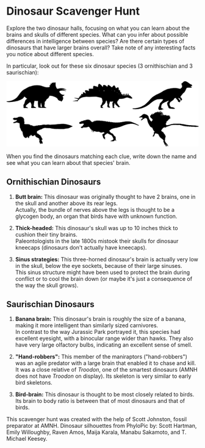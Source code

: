 # Dinosaur Scavenger Hunt

Explore the two dinosaur halls, focusing on what you can learn about the brains and skulls of different species. What can you infer about possible differences in intelligence between species? Are there certain types of dinosaurs that have larger brains overall? Take note of any interesting facts you notice about different species.

In particular, look out for these six dinosaur species (3 ornithischian and 3 saurischian):

![]( dino_silhouettes.png)

When you find the dinosaurs matching each clue, write down the name and see what you can learn about that species' brain.

## Ornithischian Dinosaurs

1. **Butt brain:** This dinosaur was originally thought to have 2 brains, one in the skull and another above its rear legs.  
   Actually, the bundle of nerves above the legs is thought to be a glycogen body, an organ that birds have with unknown function.

2. **Thick-headed:** This dinosaur's skull was up to 10 inches thick to cushion their tiny brains.  
   Paleontologists in the late 1800s mistook their skulls for dinosaur kneecaps (dinosaurs don't actually have kneecaps).
   
3. **Sinus strategies:** This three-horned dinosaur's brain is actually very low in the skull, below the eye sockets, because of their large sinuses.  
   This sinus structure might have been used to protect the brain during conflict or to cool the brain down (or maybe it's just a consequence of the way the skull grows).

## Saurischian Dinosaurs

1. **Banana brain:** This dinosaur's brain is roughly the size of a banana, making it more intelligent than similarly sized carnivores.  
   In contrast to the way Jurassic Park portrayed it, this species had excellent eyesight, with a binocular range wider than hawks. They also have very large olfactory bulbs, indicating an excellent sense of smell.

2. **"Hand-robbers":** This member of the maniraptors ("hand-robbers") was an agile predator with a large brain that enabled it to chase and kill.  
   It was a close relative of *Troodon*, one of the smartest dinosaurs (AMNH does not have *Troodon* on display). Its skeleton is very similar to early bird skeletons.
   
3. **Bird-brain:** This dinosaur is thought to be most closely related to birds.  
   Its brain to body ratio is between that of most dinosaurs and that of birds.
   
   
This scavenger hunt was created with the help of Scott Johnston, fossil preparator at AMNH. Dinosaur silhouettes from PhyloPic by: Scott Hartman, Emily Willoughby, Raven Amos, Maija Karala, Manabu Sakamoto, and T. Michael Keesey.
